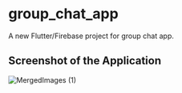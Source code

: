 # group_chat_app

A new Flutter/Firebase project for group chat app.

## Screenshot of the Application



![MergedImages (1)](https://user-images.githubusercontent.com/93629793/206472904-0579a2de-6bf2-4d2c-9ed3-5bf72de5efee.png)
